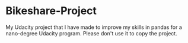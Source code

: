 # Bikeshare-Project
My Udacity project that I have made to improve my skills in pandas for a nano-degree Udacity program. Please don't use it to copy the project.
